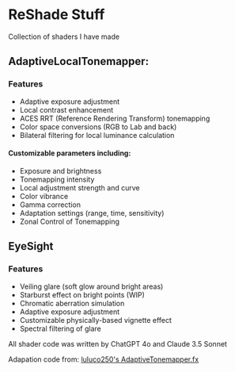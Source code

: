 # ReShade Stuff
Collection of shaders I have made

## AdaptiveLocalTonemapper:
### Features
* Adaptive exposure adjustment
* Local contrast enhancement
* ACES RRT (Reference Rendering Transform) tonemapping
* Color space conversions (RGB to Lab and back)
* Bilateral filtering for local luminance calculation
#### Customizable parameters including:
* Exposure and brightness
* Tonemapping intensity
* Local adjustment strength and curve
* Color vibrance
* Gamma correction
* Adaptation settings (range, time, sensitivity)
* Zonal Control of Tonemapping

## EyeSight
### Features
* Veiling glare (soft glow around bright areas)
* Starburst effect on bright points (WIP)
* Chromatic aberration simulation
* Adaptive exposure adjustment
* Customizable physically-based vignette effect
* Spectral filtering of glare

All shader code was written by ChatGPT 4o and Claude 3.5 Sonnet

Adapation code from: [luluco250's AdaptiveTonemapper.fx](https://github.com/luluco250/FXShaders/blob/master/Shaders/AdaptiveTonemapper.fx)
